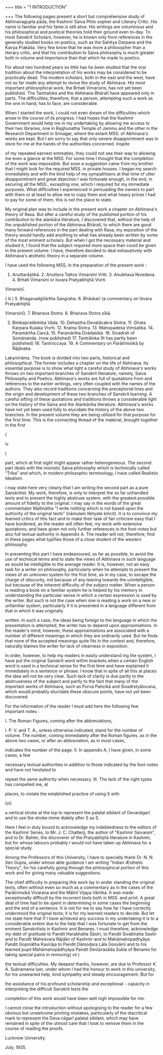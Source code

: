 +++
title = "1 INTRODUCTION"

+++
The following pages present a short but comprehensive study of Abhinavagupta pāda, the Kashmir Saiva Philo sopher and Literary Critic. His name is familiar and his fame is still alive. His writings are voluminous and his philosophical and poetical theories hold their ground even to-day. To most Sanskrit Scholars, however, he is known only from references in the generally studied books on poetics, such as the Sahitya Darpana and the Kavya Prakāśa. Very few know that he was more a philosopher than a literary critic, and that his contribution to Saiva philosophy is much greater both in volume and importance than that which he made to poetics. 

For about two hundred years so little has he been studied that the oral tradition about the interpretation of his works may be considered to be practically dead. The modern scholars, both in the east and the west, have not so far made any attempt to revive the study of Abhinava. His most important philosophical work, the Brhati Vimarsins, has not yet been published. The Tantraloka and the Abhinava Bhāratī have appeared only in parts. The difficulties, therefore, that a person, attempting such a work as the one in hand, has to face, are considerable. 

When I started the work, I could not even dream of the difficulties which arose in the course of its progress. I had hopes that the Kashmir Government would help me in my undertaking by allowing me access to their two libraries, one in Raghunatha Temple of Jammu and the other in the Research Department in Srinagar, where the extant MSS. of Abhinava's works are kept. But I am sorry to say that only severe disappointment was in store for me at the hands of the authorities concerned. Inspite 

of my repeated earnest entreaties, they could not see their way to allowing me even a glance at the MSS. For some time I thought that the completion of the work was impossible. But soon a suggestion came from my brother that I might look for the required MSS. in private houses. I began my search immediately and with the kind help of my sympathisers at that time of utter disappointment and great dejection I was fortunate enough, in the end, in securing all the MSS., excepting one, which I required for my immediate purposes. What difficulties I experienced in persuading the owners to part with them or at least to allow me to copy them and what heavy prices I had to pay for some of them, this is not the place to state. 

My original plan was to include in the present work a chapter on Abhinava's theory of Rasa. But after a careful study of the published portion of his contribution to the alankāra literature, I discovered that, without the help of the unpublished portion of the Abhinava Bhāratī, to which there are good many forward references in the part dealing with Rasa, my exposition of the theory would hardly add anything to what has already been written by some of the most eminent scholars. But when I got the necessary material and studied it, I found that the subject required more space than could be given in the present volume. I have, therefore decided to deal exhaustively with Abhinava's æsthetic theory in a separate volume. 

I have used the following MSS, in the preparation of the present work : 

1. Anuttarāștikā. 2. Anuttara Tattva Vimarsini Vrtti. 3. Anubhava Nivedana. 4. Brhati Vimarsini or Isvara Pratyabhijñā Vivrti 

Vimarsinī. 

( iii ) 5. Bhagavadgītārtha Sangraha. 6. Bhāskarī (a commentary on Iśvara Pratyabhijñā 

Vimarsinī). 7. Bhairava Stotra. 8. Bhairava Stotra sīkā. 

2. Bimbapratibimba Vāda. 10. Dehastha Devatācakra Stotra. 11. Ghata Karpara Kulaka Vivrti. 12. Krama Stotra. 13. Mahopadeśa Vimśatika. 14. Paramārtha Carcā. 15. Paramārtha Dvādaśikā. 16. Sivadrsti of Somānanda. (now published) 17. Tantrāloka (It has partly been published) 18. Tantroccaya. 19. A Commentary on Parātrimśikā by Rājānaka 

Lakşmīrāma. The book is divided into two parts, historical and philosophical. The former includes a chapter on the life of Abhinava. Its essential purpose is to show what light a careful study of Abhinava's works throws on two important branches of Sanskrit literature, namely, Saiva Philosophy and Poetics. Abhinava's works are full of quotations from and references to the earlier writings, very often coupled with the names of the authors. They also record traditions concerning the preceptorial lines and the origin and development of these two branches of Sanskrit learning. A careful sifting of these quotations and traditions throws a considerable light on the history of the Saiva and the Alankārika literature. Abhinava's works have not yet been used fully to elucidate the history of the above two branches. In the present volume they are being utilised for that purpose for the first time. This is the connecting thread of the material, brought together in the first 

( 

iv 

) 

part, which at first sight might appear rather heterogeneous. The second part deals with the monistic Saiva philosophy which is technically called “Trika" and which, in modern philosophic terminology, I have called Realistic Idealism. 

I may state here very clearly that I am writing the second part as a pure Sanskritist. My work, therefore, is only to interpret the so far unhandled texts and to present the highly abstruse system, with the greatest possible amount of fidelity to the original. I may say in the words of the great commentator Mallinātha "I write nothing which is not based upon the authority of the original texts" (nāmulam likhyate kiñcit). It is to convince my learned critics of this fact and to make their task of fair criticism easy that I have burdened, as the reader will often feel, my work with extensive quotations; and have given not only further references in the foot-notes but also full textual authority in Appendix A. The reader will not, therefore, find in these pages what typifies those of a close student of the western philosophy. 

In presenting this part I have endeavoured, as far as possible, to avoid the use of technical terms and to state the views of Abhinava in such language as would be intelligible to the average reader. It is, however, not an easy task for a writer on philosophy, particularly when he attempts to present the views of an unknown system for the first time, as in my case, to escape the charge of obscurity, not because of any leaning towards the unintelligible, but because of the inherent difficulty of the subject matter. When a person is reading a book on a familiar system he is helped by his memory in understanding the particular sense in which a certain expression is used by the writer. But such is not the case when one is reading a work on a new or unfamiliar system, particularly if it is presented in a language different from that in which it was originally 

written. In such a case, the ideas being foreign to the language in which the presentation is attempted, the writer has to depend upon approximations. In the reader's mind, however, these approximations are associated with a number of different meanings in which they are ordinarily used. But he finds that none of the accepted meanings quite fits in the context and, therefore, naturally blames the writer for lack of clearness in exposition. 

In order, however, to help my readers in easily understand ing the system, I have put the original Sanskrit word within brackets when a certain English word is used in a technical sense for the first time and have explained it immediately in a sentence or phrase. I know that in spite of all this at places the idea will not be very clear. Such lack of clarity is due partly to the abstruseness of the subject and partly to the fact that many of the important works of Abhinava, such as Purva Pañcikā and Sivadrstyālocana, which would probably elucidate these obscure points, have not yet been discovered. 

For the information of the reader I must add here the following few important notes : 

I. The Roman Figures, coming after the abbreviations, 

I. P. V. and T. A., unless otherwise indicated, stand for the number of volume. The number, coming immediately after the Roman figures, as in the above two cases, or after an abbreviation, as in most cases, 

indicates the number of the page. II. In appendix A, I have given, in some cases, a few 

necessary textual authorities in addition to those indicated by the foot-notes and have not hesitated to 

repeat the same authority when necessary. III. The lack of the right types has compelled me, at 

places, to violate the established practice of using S with 

(vi) 

a vertical stroke at the top to represent the palatal sibilant of Devanāgarī and to use the stroke imme diately after S as S. 

Here I feel in duty bound to acknowledge my indebtedness to the editors of the Kashmir Series, to Mr. J. C. Chatterji, the author of "Kashmir Saivaism", and to Dr. Bahler, the discoverer of the Pratyabhijñā literature in Kashmir, but for whose labours probably I would not have taken up Abhinava for a special study. 

Among the Professors of this University, I have to specially thank Dr. N. N. Sen Gupta, under whose able guidance I am writing "Indian Æsthetic Theory", for his carefully going through the philosophical portion of this work and for giving many valuable suggestions. 

The chief difficulty in preparing this work lay in under standing the original texts, often without even so much as a commentary as in the cases of the Parātrimsikā Vivarana and the Mālinī Vijaya Vārtika. It was made exceptionally difficult by the incorrect texts both in MSS. and print. A great deal of time had to be spent in determining in some cases the beginning and the end of a sentence. It is not for me to say how far I have correctly understood the original texts; it is for my learned readers to decide. But let me state here that if I have achieved any success in my undertaking it is to a considerable extent due to the help that I was fortunate to get from the eminent Sanskritists in Kashmir and Benares. I must therefore, acknowledge my debt of gratitude to Pandit Harabhatta Šāstri, to Pandit Sivabhatta Sastri and to Pandit Maheśvara Rājdān of Kashmir and to Mahāmahopadhyāya Pandit Gopinātha Kavirāja to Pandit Dāmodara Lāla Gosvāmī and to his learned pupil Mahāmahopādhyāya Pandit Devīprasāda Sukla of Benares for taking special pains in removing( vii ) 

the textual difficulties. My deepest thanks, however, are due to Professor K. A. Subramania Iyer, under whom I had the honour to work in this university, for his unwearied help, kind sympathy and steady encouragement. But for 

the assistance of his profound scholarship and exceptional - capacity in interpreting the difficult Sanskrit texts the 

completion of this work would have been well nigh impossible for me. 

I cannot close the introduction without apologising to the reader for a few obvious but unwelcome printing mistakes, particularly of the diacritical mark to represent the Deva nāgarī palatal sibilant, which may have remained in spite of the utmost care that I took to remove them in the course of reading the proofs. 



Lucknow University.  

July, 1935. 

